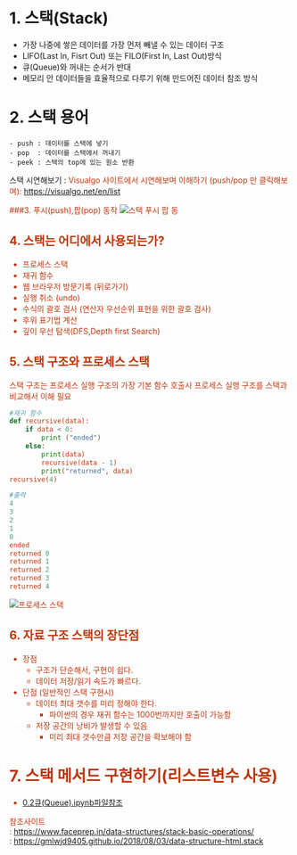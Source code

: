 # 1. 스택(Stack)
- 가장 나중에 쌓은 데이터를 가장 먼저 빼낼 수 있는 데이터 구조
- LIFO(Last In, Fisrt Out) 또는 FILO(First In, Last Out)방식
- 큐(Queue)와 꺼내는 순서가 반대
- 메모리 안 데이터들을 효율적으로 다루기 위해 만드어진 데이터 참조 방식


# 2. 스택 용어
```
- push : 데이터를 스택에 넣기
- pop  : 데이터를 스택에서 꺼내기
- peek : 스택의 top에 있는 원소 반환

```
스택 시연해보기 : <font color='#BF360C'>Visualgo 사이트에서 시연해보며 이해하기 (push/pop 만 클릭해보며): https://visualgo.net/en/list

###3. 푸시(push),팝(pop) 동작
![스택 푸시 팝 동](https://i.imgur.com/D02ySLP.gif)



## 4. 스택는 어디에서 사용되는가?
- 프로세스 스택
- 재귀 함수
- 웹 브라우저 방문기록 (뒤로가기)
- 실행 취소 (undo)
- 수식의 괄호 검사 (연산자 우선순위 표현을 위한 괄호 검사)
- 후위 표기법 계산
- 깊이 우선 탐색(DFS,Depth first Search)


## 5. 스택 구조와 프로세스 스택
스택 구조는 프로세스 실행 구조의 가장 기본
함수 호출시 프로세스 실행 구조를 스택과 비교해서 이해 필요
```python
#재귀 함수
def recursive(data):
    if data < 0:
        print ("ended")
    else:
        print(data)
        recursive(data - 1)
        print("returned", data) 
recursive(4)
```
```python
#출력
4
3
2
1
0
ended
returned 0
returned 1
returned 2
returned 3
returned 4
```
![프로세스 스택](https://i.imgur.com/dZzTXK2.png)


## 6. 자료 구조 스택의 장단점
- 장점
  - 구조가 단순해서, 구현이 쉽다.
  - 데이터 저장/읽기 속도가 빠르다.
- 단점 (일반적인 스택 구현시) 
  - 데이터 최대 갯수를 미리 정해야 한다. 
    - 파이썬의 경우 재귀 함수는 1000번까지만 호출이 가능함
  - 저장 공간의 낭비가 발생할 수 있음
    - 미리 최대 갯수만큼 저장 공간을 확보해야 함


# 7. 스택 메서드 구현하기(리스트변수 사용)
- [0.2큐(Queue).ipynb파일참조](.ipynb)

       
   
    
참조사이트    
: https://www.faceprep.in/data-structures/stack-basic-operations/    
: https://gmlwjd9405.github.io/2018/08/03/data-structure-html.stack
  
